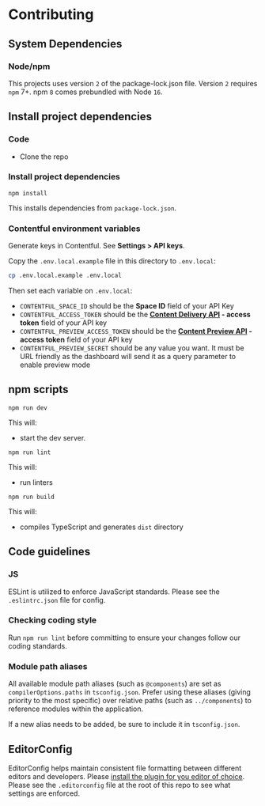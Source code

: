 # Contributing

## System Dependencies

### Node/npm

This projects uses version `2` of the package-lock.json file. Version `2` requires `npm` 7+. npm `8` comes prebundled with Node `16`.

## Install project dependencies

### Code

* Clone the repo

### Install project dependencies

`npm install`

This installs dependencies from `package-lock.json`.

### Contentful environment variables

Generate keys in Contentful. See **Settings > API keys**.

Copy the `.env.local.example` file in this directory to `.env.local`:

```bash
cp .env.local.example .env.local
```

Then set each variable on `.env.local`:

- `CONTENTFUL_SPACE_ID` should be the **Space ID** field of your API Key
- `CONTENTFUL_ACCESS_TOKEN` should be the **[Content Delivery API](https://www.contentful.com/developers/docs/references/content-delivery-api/) - access token** field of your API key
- `CONTENTFUL_PREVIEW_ACCESS_TOKEN` should be the **[Content Preview API](https://www.contentful.com/developers/docs/references/content-preview-api/) - access token** field of your API key
- `CONTENTFUL_PREVIEW_SECRET` should be any value you want. It must be URL friendly as the dashboard will send it as a query parameter to enable preview mode

## npm scripts

`npm run dev`

This will:

* start the dev server.

`npm run lint`

This will:

* run linters

`npm run build`

This will:

* compiles TypeScript and generates `dist` directory

## Code guidelines

### JS

ESLint is utilized to enforce JavaScript standards. Please see the `.eslintrc.json` file for config.

### Checking coding style

Run `npm run lint` before committing to ensure your changes follow our coding standards.

### Module path aliases

All available module path aliases (such as `@components`) are set as `compilerOptions.paths` in `tsconfig.json`. Prefer using these aliases (giving priority to the most specific) over relative paths (such as `../components`) to reference modules within the application.

If a new alias needs to be added, be sure to include it in `tsconfig.json`.

## EditorConfig

EditorConfig helps maintain consistent file formatting between different editors and developers. Please [install the plugin for you editor of choice](http://editorconfig.org/#download). Please see the `.editorconfig` file at the root of this repo to see what settings are enforced.
